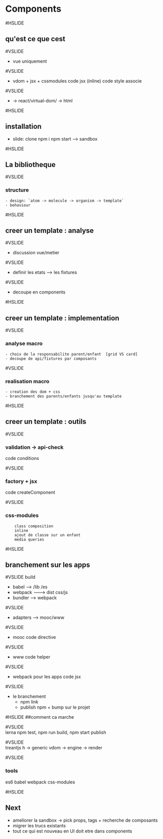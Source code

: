 # Components

#HSLIDE 
## qu'est ce que cest 

#VSLIDE
 - vue uniquement
 
#VSLIDE
 - vdom + jsx + cssmodules 
 code jsx (inline)
 code style associe 
 
#VSLIDE
 - -> react/virtual-dom/ -> html


#HSLIDE 
## installation
  - slide: clone  npm i  npm start
  --> sandbox

#HSLIDE 
## La bibliotheque

#VSLIDE
### structure
    - design: `atom -> molecule -> organism -> template`
    - behaviour


#HSLIDE 
## creer un template : analyse

#VSLIDE
- discussion vue/metier 

#VSLIDE
- definir les etats --> les fixtures

#VSLIDE
- decoupe en components 

#HSLIDE
## creer un template : implementation

#VSLIDE
### analyse macro
    - choix de la responsabilite parent/enfant  [grid VS card]
    - decoupe de api/fixtures par composants

#VSLIDE
### realisation macro
    - creation des dom + css
    - branchement des parents/enfants jusqu'au template

#HSLIDE
## creer un template : outils

#VSLIDE
### validation -> api-check
 code conditions

#VSLIDE 
### factory + jsx
 code createComponent
 
 
#VSLIDE
### css-modules
        class composition
        inline
        ajout de classe sur un enfant
        media queries

#HSLIDE 
## branchement sur les apps

#VSLIDE
build
   - babel --> /lib /es
   - webpack ---> dist css/js
   - bundler --> webpack 

#VSLIDE
- adapters --> mooc/www

#VSLIDE  
- mooc
   code directive
   
#VSLIDE  
- www
   code helper
   
#VSLIDE  
- webpack pour les apps
  code jsx

#VSLIDE  
- le branchement
  - npm link
  - publish npm + bump sur le projet

#HSLIDE 
##comment ca marche

#VSLIDE  
    lerna
        npm test, npm run build, npm start
        publish
 
#VSLIDE   
    treantjs
        h -> generic vdom -> engine -> render
        
#VSLIDE   
### tools        
 es6
 babel
 webpack
 css-modules

#HSLIDE
## Next
- ameliorer la sandbox -> pick props, tags + recherche de composants
- migrer les trucs existants
- tout ce qui est nouveau en UI doit etre dans components



